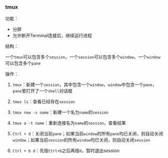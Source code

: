 ### tmux

功能：

- 分屏
- 允许断开Terminal连接后，继续运行进程

结构：

一个`tmux`可以包含多个`session`，一个`session`可以包含多个`window`，一个`window`可以包含多个`pane`

操作：

1. `tmux`：新建一个`session`，其中包含一个`window`，`window`中包含一个`pane`，`pane`里打开了一个`shell`对话框

2. `tmux ls`：查看已经存在`session`

3. `tmux new -s name`：新建一个名为`name`的`session`

4. `tmux a -t name`：重新连接名为`name`的`session`，查看结果

5. `Ctrl + d`：关闭当前`pane`；如果当前`window`的所有`pane`均已关闭，则自动关闭`window`；如果当前`session`的所有`window`均已关闭，则自动关闭`session`

6. `Ctrl + b d`：先按`Ctrl+b`之后再按`d`，暂时退出session

   